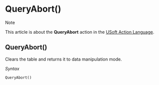 # QueryAbort()



> [!NOTE]
> This article is about the **QueryAbort** action in the [USoft Action Language](/docs/Task%20flow/Action%20Language%20reference/USoft%20Action%20Language.md).

## **QueryAbort()**

Clears the table and returns it to data manipulation mode.

*Syntax*

```
QueryAbort()
```

 